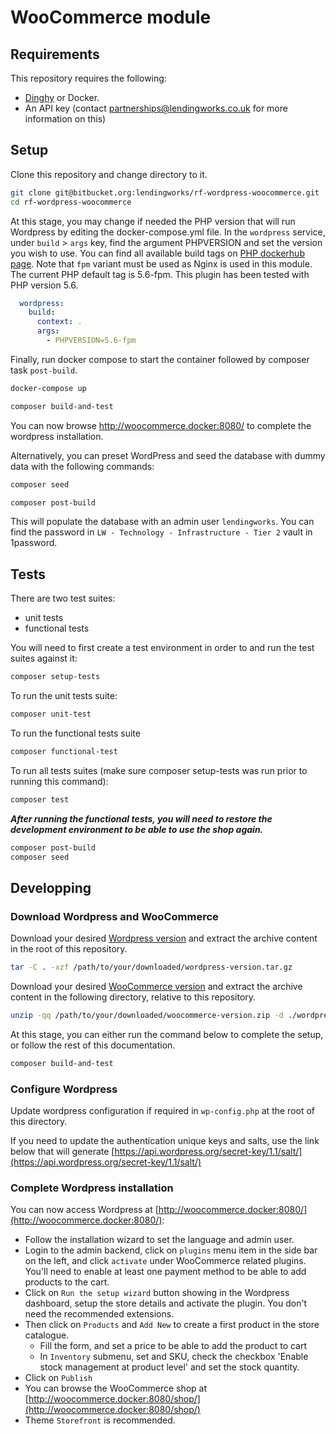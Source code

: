 # WooCommerce module

## Requirements

This repository requires the following:

*  [Dinghy](https://github.com/codekitchen/dinghy) or Docker.
*  An API key (contact partnerships@lendingworks.co.uk for more information on this)

## Setup

Clone this repository and change directory to it.
```bash
git clone git@bitbucket.org:lendingworks/rf-wordpress-woocommerce.git
cd rf-wordpress-woocommerce
```

At this stage, you may change if needed the PHP version that will run Wordpress by editing the docker-compose.yml file.
In the `wordpress` service, under `build` > `args` key, find the argument PHPVERSION and set the version you wish to use.
You can find all available build tags on [PHP dockerhub page](https://hub.docker.com/_/php?tab=tags).
Note that `fpm` variant must be used as Nginx is used in this module. The current PHP default tag is 5.6-fpm. This plugin has
been tested with PHP version 5.6.
```yaml
  wordpress:
    build:
      context: .
      args:
        - PHPVERSION=5.6-fpm
```

Finally, run docker compose to start the container followed by composer task `post-build`.
```bash
docker-compose up

composer build-and-test
```

You can now browse http://woocommerce.docker:8080/ to complete the wordpress installation.

Alternatively, you can preset WordPress and seed the database with dummy data with the following commands:
```bash
composer seed

composer post-build
```

This will populate the database with an admin user `lendingworks`. You can find the password
in `LW - Technology - Infrastructure - Tier 2` vault in 1password.

## Tests

There are two test suites:
- unit tests
- functional tests

You will need to first create a test environment in order to and run the test suites against it:
```bash
composer setup-tests
```

To run the unit tests suite:
```bash
composer unit-test
```

To run the functional tests suite
```bash
composer functional-test
```

To run all tests suites (make sure composer setup-tests was run prior to running this command):
```bash
composer test
```

__*After running the functional tests, you will need to restore the development environment to be able
to use the shop again.*__
```bash
composer post-build
composer seed
```

## Developping

### Download Wordpress and WooCommerce

Download your desired [Wordpress version](https://en-gb.wordpress.org/download/releases/) and extract the archive content in the root of this repository.

```bash
tar -C . -xzf /path/to/your/downloaded/wordpress-version.tar.gz
```

Download your desired [WooCommerce version](https://github.com/woocommerce/woocommerce/releases) and extract the archive content in the following directory, relative to this repository.
```bash
unzip -qq /path/to/your/downloaded/woocommerce-version.zip -d ./wordpress/wp-content/plugins
```

At this stage, you can either run the command below to complete the setup, or follow the rest of this documentation.
```bash
composer build-and-test
```

### Configure Wordpress

Update wordpress configuration if required in `wp-config.php` at the root of this directory.

If you need to update the authentication unique keys and salts, use the link below that will generate
[https://api.wordpress.org/secret-key/1.1/salt/](https://api.wordpress.org/secret-key/1.1/salt/)

### Complete Wordpress installation

You can now access Wordpress at [http://woocommerce.docker:8080/](http://woocommerce.docker:8080/):

*  Follow the installation wizard to set the language and admin user.
*  Login to the admin backend, click on `plugins` menu item in the side bar on the left, and click `activate` under WooCommerce related plugins. You'll need to enable at least one payment method to be able to add products to the cart.
*  Click on `Run the setup wizard`  button showing in the Wordpress dashboard, setup the store details and activate the plugin. You don't need the recommended extensions.
*  Then click on `Products` and `Add New` to create a first product in the store catalogue.
    *  Fill the form, and set a price to be able to add the product to cart
    *  In `Inventory` submenu, set and SKU, check the checkbox 'Enable stock management at product level' and set the stock quantity.
*  Click on `Publish`
*  You can browse the WooCommerce shop at [http://woocommerce.docker:8080/shop/](http://woocommerce.docker:8080/shop/)
*  Theme `Storefront` is recommended.

